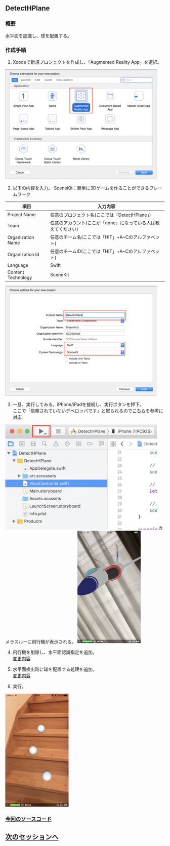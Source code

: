 ## DetectHPlane
### 概要
水平面を認識し、球を配置する。
### 作成手順  

1. Xcodeで新規プロジェクトを作成し、「Augmented Reality App」を選択。  
<img src="images/detect_hplane_select_ar.png" width="480"/>   

2. 以下の内容を入力。
SceneKit：簡単に3Dゲームを作ることができるフレームワーク  

|項目|入力内容|
| -- | -- |
|Project Name|任意のプロジェクト名(ここでは「DetectHPlane」)|
|Team|任意のアカウント(ここが「none」になっている人は教えてください)|
|Organization Name|任意のチーム名(ここでは「HIT」+A~Cのアルファベット)|
|Organization Id|任意のチームID(ここでは「HIT」+A~Cのアルファベット)|
|Language|Swift|
|Content Technology|SceneKit|

<img src="images/detect_hplane_select_swift_scene_kit.png" width="480"/>  

3. 一旦、実行してみる。iPhone/iPadを接続し、実行ボタンを押下。  
   ここで「信頼されていないデベロッパです」と怒られるので[こちら](https://code-schools.com/xcode-error-2/)を参考に対応
<img src="images/detect_hplane_initial_run.png" width="480"/>  
カメラスルーに飛行機が表示される。  
<img src="images/detect_hplane_initial_run_ship.png" width="200"/>  

4. 飛行機を削除し、水平面認識指定を追加。  
[変更内容](https://github.com/KantaiMishima/ARKit/commit/fa1a59d1e687bc44aa84e66d01cad7b124b076be)

5. 水平面検出時に球を配置する処理を追加。  
[変更内容](https://github.com/KantaiMishima/ARKit/commit/91311e4717aafdb1600b29b091b1e3f11121b920)

6. 実行。
<img src="images/detect_hplane.png" width="200"/>  

### [今回のソースコード](https://raw.githubusercontent.com/KantaiMishima/ARKit/master/DetectHPlane/DetectHPlane/ViewController.swift)


## [次のセッションへ](../DetectImage)
